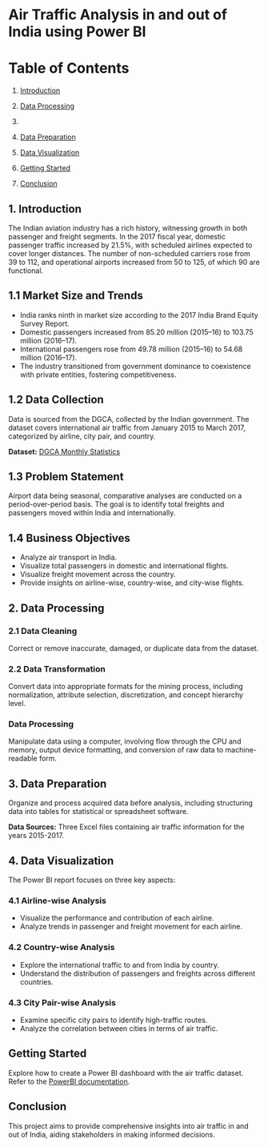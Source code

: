# Air Traffic Analysis in and out of India using Power BI

# Table of Contents

1. [Introduction](#1-introduction)

3. [Data Processing](#2-data-processing)
4. 
5. [Data Preparation](#3-data-preparation)

6. [Data Visualization](#4-data-visualization)

7. [Getting Started](#5-getting-started)

8. [Conclusion](#6-conclusion)


## 1. Introduction

The Indian aviation industry has a rich history, witnessing growth in both passenger and freight segments. In the 2017 fiscal year, domestic passenger traffic increased by 21.5%, with scheduled airlines expected to cover longer distances. The number of non-scheduled carriers rose from 39 to 112, and operational airports increased from 50 to 125, of which 90 are functional.

## 1.1 Market Size and Trends

- India ranks ninth in market size according to the 2017 India Brand Equity Survey Report.
- Domestic passengers increased from 85.20 million (2015–16) to 103.75 million (2016–17).
- International passengers rose from 49.78 million (2015–16) to 54.68 million (2016–17).
- The industry transitioned from government dominance to coexistence with private entities, fostering competitiveness.

## 1.2 Data Collection

Data is sourced from the DGCA, collected by the Indian government. The dataset covers international air traffic from January 2015 to March 2017, categorized by airline, city pair, and country.

**Dataset:** [DGCA Monthly Statistics](https://www.dgca.gov.in/digigovportal/?page=monthlyStatistics/259/4751/html&main259/4184/servicename)

## 1.3 Problem Statement

Airport data being seasonal, comparative analyses are conducted on a period-over-period basis. The goal is to identify total freights and passengers moved within India and internationally.

## 1.4 Business Objectives

- Analyze air transport in India.
- Visualize total passengers in domestic and international flights.
- Visualize freight movement across the country.
- Provide insights on airline-wise, country-wise, and city-wise flights.

## 2. Data Processing

### 2.1 Data Cleaning

Correct or remove inaccurate, damaged, or duplicate data from the dataset.

### 2.2 Data Transformation

Convert data into appropriate formats for the mining process, including normalization, attribute selection, discretization, and concept hierarchy level.

### Data Processing

Manipulate data using a computer, involving flow through the CPU and memory, output device formatting, and conversion of raw data to machine-readable form.

## 3. Data Preparation

Organize and process acquired data before analysis, including structuring data into tables for statistical or spreadsheet software.

**Data Sources:** Three Excel files containing air traffic information for the years 2015-2017.

## 4. Data Visualization

The Power BI report focuses on three key aspects:

### 4.1 Airline-wise Analysis

- Visualize the performance and contribution of each airline.
- Analyze trends in passenger and freight movement for each airline.

### 4.2 Country-wise Analysis

- Explore the international traffic to and from India by country.
- Understand the distribution of passengers and freights across different countries.

### 4.3 City Pair-wise Analysis

- Examine specific city pairs to identify high-traffic routes.
- Analyze the correlation between cities in terms of air traffic.

## Getting Started

Explore how to create a Power BI dashboard with the air traffic dataset. Refer to the [PowerBI documentation](https://docs.microsoft.com/en-us/power-bi/).

## Conclusion

This project aims to provide comprehensive insights into air traffic in and out of India, aiding stakeholders in making informed decisions.
